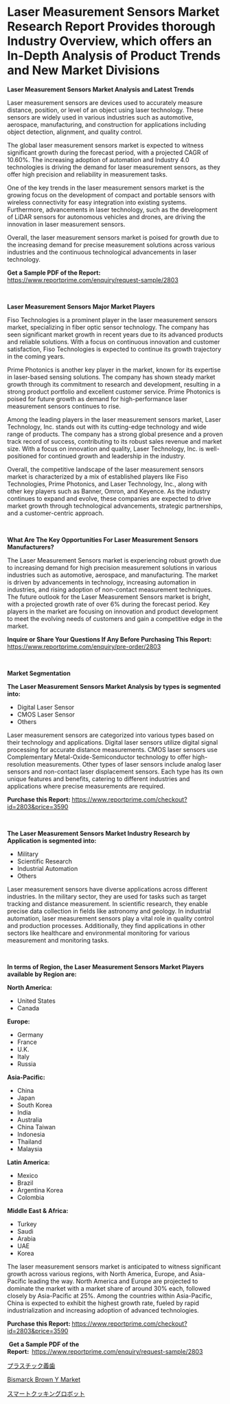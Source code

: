 <p><h1>Laser Measurement Sensors Market Research Report Provides thorough Industry Overview, which offers an In-Depth Analysis of Product Trends and New Market Divisions</h1></p><p><strong>Laser Measurement Sensors Market Analysis and Latest Trends</strong></p>
<p><p>Laser measurement sensors are devices used to accurately measure distance, position, or level of an object using laser technology. These sensors are widely used in various industries such as automotive, aerospace, manufacturing, and construction for applications including object detection, alignment, and quality control.</p><p>The global laser measurement sensors market is expected to witness significant growth during the forecast period, with a projected CAGR of 10.60%. The increasing adoption of automation and Industry 4.0 technologies is driving the demand for laser measurement sensors, as they offer high precision and reliability in measurement tasks.</p><p>One of the key trends in the laser measurement sensors market is the growing focus on the development of compact and portable sensors with wireless connectivity for easy integration into existing systems. Furthermore, advancements in laser technology, such as the development of LiDAR sensors for autonomous vehicles and drones, are driving the innovation in laser measurement sensors.</p><p>Overall, the laser measurement sensors market is poised for growth due to the increasing demand for precise measurement solutions across various industries and the continuous technological advancements in laser technology.</p></p>
<p><strong>Get a Sample PDF of the Report:&nbsp;</strong> <a href="https://www.reportprime.com/enquiry/request-sample/2803">https://www.reportprime.com/enquiry/request-sample/2803</a></p>
<p>&nbsp;</p>
<p><strong>Laser Measurement Sensors Major Market Players</strong></p>
<p><p>Fiso Technologies is a prominent player in the laser measurement sensors market, specializing in fiber optic sensor technology. The company has seen significant market growth in recent years due to its advanced products and reliable solutions. With a focus on continuous innovation and customer satisfaction, Fiso Technologies is expected to continue its growth trajectory in the coming years.</p><p>Prime Photonics is another key player in the market, known for its expertise in laser-based sensing solutions. The company has shown steady market growth through its commitment to research and development, resulting in a strong product portfolio and excellent customer service. Prime Photonics is poised for future growth as demand for high-performance laser measurement sensors continues to rise.</p><p>Among the leading players in the laser measurement sensors market, Laser Technology, Inc. stands out with its cutting-edge technology and wide range of products. The company has a strong global presence and a proven track record of success, contributing to its robust sales revenue and market size. With a focus on innovation and quality, Laser Technology, Inc. is well-positioned for continued growth and leadership in the industry.</p><p>Overall, the competitive landscape of the laser measurement sensors market is characterized by a mix of established players like Fiso Technologies, Prime Photonics, and Laser Technology, Inc., along with other key players such as Banner, Omron, and Keyence. As the industry continues to expand and evolve, these companies are expected to drive market growth through technological advancements, strategic partnerships, and a customer-centric approach.</p></p>
<p>&nbsp;</p>
<p><strong>What Are The Key Opportunities For Laser Measurement Sensors Manufacturers?</strong></p>
<p><p>The Laser Measurement Sensors market is experiencing robust growth due to increasing demand for high precision measurement solutions in various industries such as automotive, aerospace, and manufacturing. The market is driven by advancements in technology, increasing automation in industries, and rising adoption of non-contact measurement techniques. The future outlook for the Laser Measurement Sensors market is bright, with a projected growth rate of over 6% during the forecast period. Key players in the market are focusing on innovation and product development to meet the evolving needs of customers and gain a competitive edge in the market.</p></p>
<p><strong>Inquire or Share Your Questions If Any Before Purchasing This Report:</strong> <a href="https://www.reportprime.com/enquiry/pre-order/2803">https://www.reportprime.com/enquiry/pre-order/2803</a></p>
<p>&nbsp;</p>
<p><strong>Market Segmentation</strong></p>
<p><strong>The Laser Measurement Sensors Market Analysis by types is segmented into:</strong></p>
<p><ul><li>Digital Laser Sensor</li><li>CMOS Laser Sensor</li><li>Others</li></ul></p>
<p><p>Laser measurement sensors are categorized into various types based on their technology and applications. Digital laser sensors utilize digital signal processing for accurate distance measurements. CMOS laser sensors use Complementary Metal-Oxide-Semiconductor technology to offer high-resolution measurements. Other types of laser sensors include analog laser sensors and non-contact laser displacement sensors. Each type has its own unique features and benefits, catering to different industries and applications where precise measurements are required.</p></p>
<p><strong>Purchase this Report:&nbsp;</strong><a href="https://www.reportprime.com/checkout?id=2803&price=3590">https://www.reportprime.com/checkout?id=2803&price=3590</a></p>
<p>&nbsp;</p>
<p><strong>The Laser Measurement Sensors Market Industry Research by Application is segmented into:</strong></p>
<p><ul><li>Military</li><li>Scientific Research</li><li>Industrial Automation</li><li>Others</li></ul></p>
<p><p>Laser measurement sensors have diverse applications across different industries. In the military sector, they are used for tasks such as target tracking and distance measurement. In scientific research, they enable precise data collection in fields like astronomy and geology. In industrial automation, laser measurement sensors play a vital role in quality control and production processes. Additionally, they find applications in other sectors like healthcare and environmental monitoring for various measurement and monitoring tasks.</p></p>
<p>&nbsp;</p>
<p><strong>In terms of Region, the Laser Measurement Sensors Market Players available by Region are:</strong></p>
<p>
    <p> <strong> North America: </strong>
        <ul>
            <li>United States</li>
            <li>Canada</li>
        </ul>
        </p> 
    <p> <strong> Europe: </strong>
        <ul>
            <li>Germany</li>
            <li>France</li>
            <li>U.K.</li>
            <li>Italy</li>
            <li>Russia</li>
        </ul>
        </p> 
    <p> <strong> Asia-Pacific: </strong>
        <ul>
            <li>China</li>
            <li>Japan</li>
            <li>South Korea</li>
            <li>India</li>
            <li>Australia</li>
            <li>China Taiwan</li>
            <li>Indonesia</li>
            <li>Thailand</li>
            <li>Malaysia</li>
        </ul>
        </p> 
    <p> <strong> Latin America: </strong>
        <ul>
            <li>Mexico</li>
            <li>Brazil</li>
            <li>Argentina Korea</li>
            <li>Colombia</li>
        </ul>
        </p> 
    <p> <strong> Middle East & Africa: </strong>
        <ul>
            <li>Turkey</li>
            <li>Saudi</li>
            <li>Arabia</li>
            <li>UAE</li>
            <li>Korea</li>
        </ul>
    </p>
    </p>
<p><p>The laser measurement sensors market is anticipated to witness significant growth across various regions, with North America, Europe, and Asia-Pacific leading the way. North America and Europe are projected to dominate the market with a market share of around 30% each, followed closely by Asia-Pacific at 25%. Among the countries within Asia-Pacific, China is expected to exhibit the highest growth rate, fueled by rapid industrialization and increasing adoption of advanced technologies.</p></p>
<p><strong>Purchase this Report: </strong><a href="https://www.reportprime.com/checkout?id=2803&price=3590">https://www.reportprime.com/checkout?id=2803&price=3590</a></p>
<p>&nbsp;<strong>Get a Sample PDF of the Report:&nbsp;&nbsp;</strong><a href="https://www.reportprime.com/enquiry/request-sample/2803">https://www.reportprime.com/enquiry/request-sample/2803</a></p>
<p><strong></strong></p>
<p><p><a href="https://github.com/EstaSprer20231/Market-Research-Report-List-1/blob/main/379933112389.md">プラスチック義歯</a></p><p><a href="https://extreme-scabiosa-c81.notion.site/Bismarck-Brown-Y-Market-Research-Report-Forecasted-for-Period-from-2024-2031-by-Market-Type-Mark-b7e7744d6a9b490c948946ed1cb4dcf6">Bismarck Brown Y Market</a></p><p><a href="https://github.com/vlcostes/Market-Research-Report-List-1/blob/main/259218712388.md">スマートクッキングロボット</a></p></p>